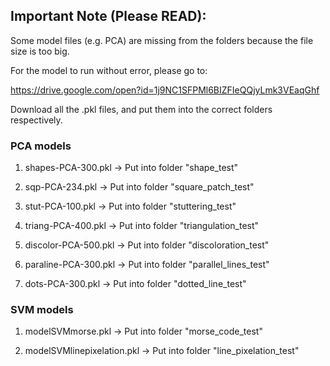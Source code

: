 ## Important Note (Please READ):

Some model files (e.g. PCA) are missing from the folders because the file size is too big.

For the model to run without error, please go to:

https://drive.google.com/open?id=1j9NC1SFPMl6BIZFIeQQjyLmk3VEaqGhf

Download all the .pkl files, and put them into the correct folders respectively.

### PCA models

1. shapes-PCA-300.pkl -> Put into folder "shape_test"

2. sqp-PCA-234.pkl -> Put into folder "square_patch_test"

3. stut-PCA-100.pkl -> Put into folder "stuttering_test"

4. triang-PCA-400.pkl -> Put into folder "triangulation_test"

5. discolor-PCA-500.pkl -> Put into folder "discoloration_test"

6. paraline-PCA-300.pkl -> Put into folder "parallel_lines_test"

7. dots-PCA-300.pkl -> Put into folder "dotted_line_test"

### SVM models

1. modelSVMmorse.pkl -> Put into folder "morse_code_test"

2. modelSVMlinepixelation.pkl -> Put into folder "line_pixelation_test"

